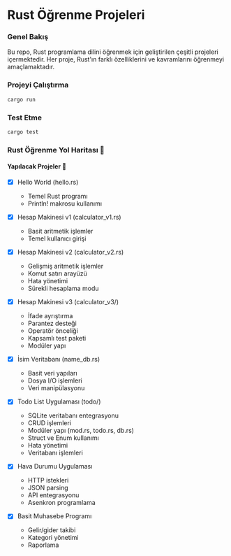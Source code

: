 # Rust Öğrenme Projeleri

### Genel Bakış
Bu repo, Rust programlama dilini öğrenmek için geliştirilen çeşitli projeleri içermektedir. Her proje, Rust'ın farklı özelliklerini ve kavramlarını öğrenmeyi amaçlamaktadır.


### Projeyi Çalıştırma
```bash
cargo run
```

### Test Etme
```bash
cargo test
```

### Rust Öğrenme Yol Haritası 🚀


#### Yapılacak Projeler 📝

- [x] Hello World (hello.rs)
  - Temel Rust programı
  - Println! makrosu kullanımı

- [x] Hesap Makinesi v1 (calculator_v1.rs)
  - Basit aritmetik işlemler
  - Temel kullanıcı girişi

- [x] Hesap Makinesi v2 (calculator_v2.rs)
  - Gelişmiş aritmetik işlemler
  - Komut satırı arayüzü
  - Hata yönetimi
  - Sürekli hesaplama modu

- [x] Hesap Makinesi v3 (calculator_v3/)
  - İfade ayrıştırma
  - Parantez desteği
  - Operatör önceliği
  - Kapsamlı test paketi
  - Modüler yapı

- [x] İsim Veritabanı (name_db.rs)
  - Basit veri yapıları
  - Dosya I/O işlemleri
  - Veri manipülasyonu

- [x] Todo List Uygulaması (todo/)
  - SQLite veritabanı entegrasyonu
  - CRUD işlemleri
  - Modüler yapı (mod.rs, todo.rs, db.rs)
  - Struct ve Enum kullanımı
  - Hata yönetimi
  - Veritabanı işlemleri

- [x] Hava Durumu Uygulaması
  - HTTP istekleri
  - JSON parsing
  - API entegrasyonu
  - Asenkron programlama

- [x] Basit Muhasebe Programı
  - Gelir/gider takibi
  - Kategori yönetimi
  - Raporlama